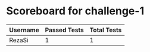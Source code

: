 # Scoreboard for challenge-1
| Username   | Passed Tests | Total Tests |
|------------|--------------|-------------|
| RezaSi | 1 | 1 |


